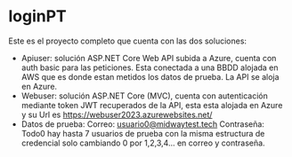 # loginPT
Este es el proyecto completo que cuenta con las dos soluciones:
- Apiuser: solución ASP.NET Core Web API subida a Azure, cuenta con auth basic para las peticiones. Esta conectada a una BBDD alojada en AWS que es donde estan metidos los datos de prueba. La API se aloja en Azure.
- Webuser: solución ASP.NET Core (MVC), cuenta con autenticación mediante token JWT recuperados de la API, esta esta alojada en Azure y su Url es https://webuser2023.azurewebsites.net/
- Datos de prueba: Correo: usuario0@midwaytest.tech
                   Contraseña: Todo0
  hay hasta 7 usuarios de prueba con la misma estructura de credencial solo cambiando 0 por 1,2,3,4... en correo y contraseña.

